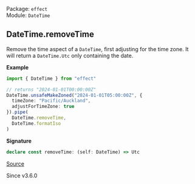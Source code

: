 Package: `effect`<br />
Module: `DateTime`<br />

## DateTime.removeTime

Remove the time aspect of a `DateTime`, first adjusting for the time
zone. It will return a `DateTime.Utc` only containing the date.

**Example**

```ts
import { DateTime } from "effect"

// returns "2024-01-01T00:00:00Z"
DateTime.unsafeMakeZoned("2024-01-01T05:00:00Z", {
  timeZone: "Pacific/Auckland",
  adjustForTimeZone: true
}).pipe(
  DateTime.removeTime,
  DateTime.formatIso
)
```

**Signature**

```ts
declare const removeTime: (self: DateTime) => Utc
```

[Source](https://github.com/Effect-TS/effect/tree/main/packages/effect/src/DateTime.ts#L961)

Since v3.6.0